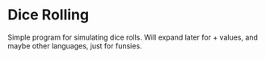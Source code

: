 # Dice Rolling

Simple program for simulating dice rolls.  Will expand later for + values, and
maybe other languages, just for funsies.
